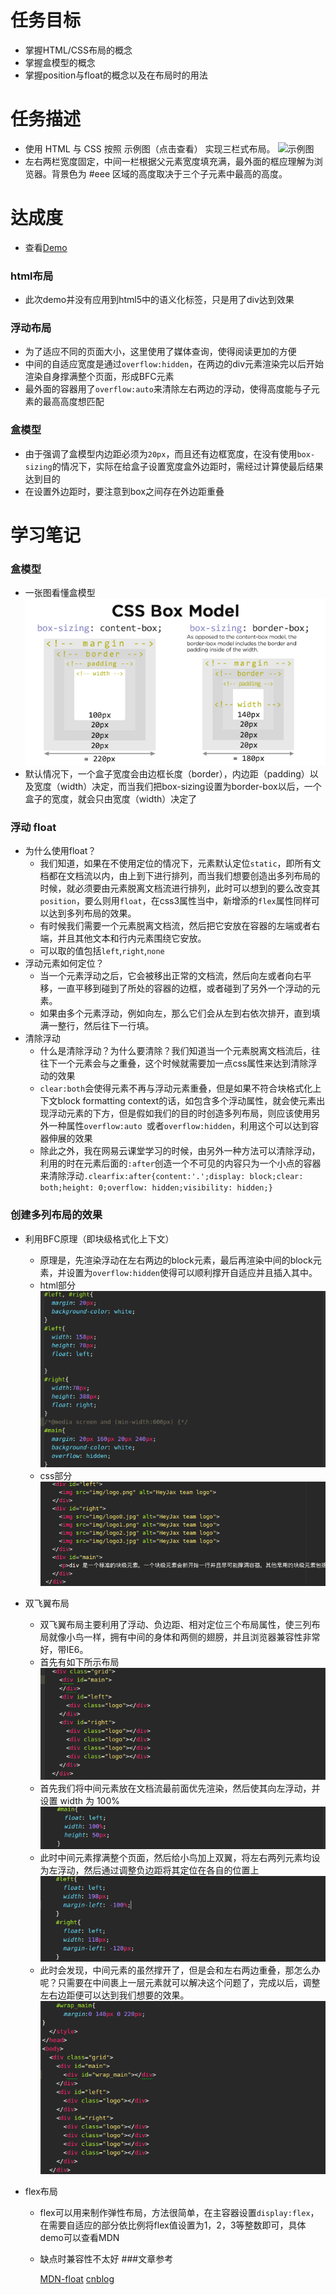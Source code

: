# 任务目标
* 掌握HTML/CSS布局的概念
* 掌握盒模型的概念
* 掌握position与float的概念以及在布局时的用法

# 任务描述
* 使用 HTML 与 CSS 按照 示例图（点击查看） 实现三栏式布局。
![示例图](http://7xrp04.com1.z0.glb.clouddn.com/task_1_3_1.png)
* 左右两栏宽度固定，中间一栏根据父元素宽度填充满，最外面的框应理解为浏览器。背景色为 #eee 区域的高度取决于三个子元素中最高的高度。

# 达成度
* 查看[Demo](http://codepen.io/StevenYuysy/details/XdjwGY/)
### html布局
* 此次demo并没有应用到html5中的语义化标签，只是用了div达到效果
### 浮动布局
* 为了适应不同的页面大小，这里使用了媒体查询，使得阅读更加的方便
* 中间的自适应宽度是通过``overflow:hidden``，在两边的div元素渲染完以后开始渲染自身撑满整个页面，形成BFC元素
* 最外面的容器用了``overflow:auto``来清除左右两边的浮动，使得高度能与子元素的最高高度想匹配
### 盒模型
* 由于强调了盒模型内边距必须为``20px``，而且还有边框宽度，在没有使用``box-sizing``的情况下，实际在给盒子设置宽度盒外边距时，需经过计算使最后结果达到目的
* 在设置外边距时，要注意到box之间存在外边距重叠

# 学习笔记
### 盒模型
* 一张图看懂盒模型
![css box model](img/css-box-model-border-content_590x328.jpg)
* 默认情况下，一个盒子宽度会由边框长度（border），内边距（padding）以及宽度（width）决定，而当我们把box-sizing设置为border-box以后，一个盒子的宽度，就会只由宽度（width）决定了

### 浮动 float
* 为什么使用float？
    * 我们知道，如果在不使用定位的情况下，元素默认定位``static``，即所有文档都在文档流以内，由上到下进行排列，而当我们想要创造出多列布局的时候，就必须要由元素脱离文档流进行排列，此时可以想到的要么改变其``position``，要么则用``float``，在css3属性当中，新增添的``flex``属性同样可以达到多列布局的效果。    
    * 有时候我们需要一个元素脱离文档流，然后把它安放在容器的左端或者右端，并且其他文本和行内元素围绕它安放。
    * 可以取的值包括``left``,``right``,``none``
* 浮动元素如何定位？
    * 当一个元素浮动之后，它会被移出正常的文档流，然后向左或者向右平移，一直平移到碰到了所处的容器的边框，或者碰到了另外一个浮动的元素。
    * 如果由多个元素浮动，例如向左，那么它们会从左到右依次排开，直到填满一整行，然后往下一行填。
* 清除浮动
    * 什么是清除浮动？为什么要清除？我们知道当一个元素脱离文档流后，往往下一个元素会与之重叠，这个时候就需要加一点css属性来达到清除浮动的效果
    * ``clear:both``会使得元素不再与浮动元素重叠，但是如果不符合块格式化上下文block formatting context的话，如包含多个浮动属性，就会使元素出现浮动元素的下方，但是假如我们的目的时创造多列布局，则应该使用另外一种属性``overflow:auto ``或者``overflow:hidden``，利用这个可以达到容器伸展的效果
    * 除此之外，我在网易云课堂学习的时候，由另外一种方法可以清除浮动，利用的时在元素后面的``:after``创造一个不可见的内容只为一个小点的容器来清除浮动``.clearfix:after{content:'.';display: block;clear: both;height: 0;overflow: hidden;visibility: hidden;}``

### 创建多列布局的效果
* 利用BFC原理（即块级格式化上下文）
    * 原理是，先渲染浮动在左右两边的block元素，最后再渲染中间的block元素，并设置为``overflow:hidden``使得可以顺利撑开自适应并且插入其中。
    * html部分
    ![BFC-HTML](img/BFCcss.png)
    * css部分
    ![BFC-CSS](img/BFChtml.png)

* 双飞翼布局
    * 双飞翼布局主要利用了浮动、负边距、相对定位三个布局属性，使三列布局就像小鸟一样，拥有中间的身体和两侧的翅膀，并且浏览器兼容性非常好，带IE6。
    * 首先有如下所示布局
![](img/双1.png)
    * 首先我们将中间元素放在文档流最前面优先渲染，然后使其向左浮动，并设置 width 为 100%
![](img/双2.png)
    * 此时中间元素撑满整个页面，然后给小鸟加上双翼，将左右两列元素均设为左浮动，然后通过调整负边距将其定位在各自的位置上
![](img/双3.png)
    * 此时会发现，中间元素的虽然撑开了，但是会和左右两边重叠，那怎么办呢？只需要在中间裹上一层元素就可以解决这个问题了，完成以后，调整左右边距便可以达到我们想要的效果。
![](img/双4.png)

* flex布局
    * flex可以用来制作弹性布局，方法很简单，在主容器设置``display:flex``，在需要自适应的部分依比例将flex值设置为1，2，3等整数即可，具体demo可以查看MDN
    * 缺点时兼容性不太好
###文章参考

        [MDN-float](https://developer.mozilla.org/en-US/docs/Web/CSS/float)
        [cnblog](http://www.cnblogs.com/honoka/p/5161836.html)
